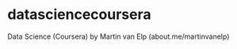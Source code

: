 datasciencecoursera
===================

Data Science (Coursera)
by Martin van Elp (about.me/martinvanelp)

